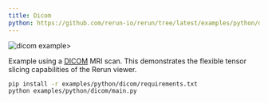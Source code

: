 ```yaml
---
title: Dicom
python: https://github.com/rerun-io/rerun/tree/latest/examples/python/dicom/main.py
---
```


![dicom example>](https://static.rerun.io/86b90a1e2eeb1c6a43fc64b32c7e8b81183063fb_dicom1.png)

Example using a [DICOM](https://en.wikipedia.org/wiki/DICOM) MRI scan. This demonstrates the flexible tensor slicing capabilities of the Rerun viewer.

```bash
pip install -r examples/python/dicom/requirements.txt
python examples/python/dicom/main.py
```
